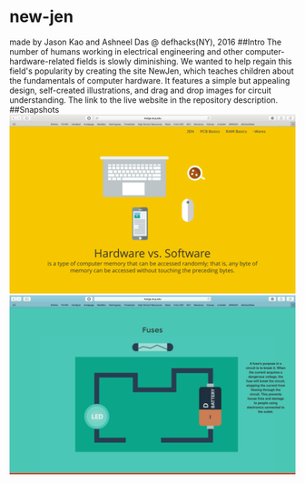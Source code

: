 # new-jen
made by Jason Kao and Ashneel Das @ defhacks(NY), 2016
##Intro
The number of humans working in electrical engineering and other computer-hardware-related fields is slowly diminishing. 
We wanted to help regain this field's popularity by creating the site NewJen, which teaches children about
the fundamentals of computer hardware. It features a simple but appealing design, self-created illustrations, and drag and drop images for circuit understanding. The link to the live website in the repository description.
##Snapshots
<img src="screenshot0416.png">
<img src="screenshot0417.png">
